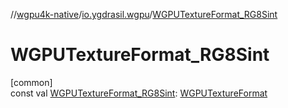 //[wgpu4k-native](../../index.md)/[io.ygdrasil.wgpu](index.md)/[WGPUTextureFormat_RG8Sint](-w-g-p-u-texture-format_-r-g8-sint.md)

# WGPUTextureFormat_RG8Sint

[common]\
const val [WGPUTextureFormat_RG8Sint](-w-g-p-u-texture-format_-r-g8-sint.md): [WGPUTextureFormat](-w-g-p-u-texture-format/index.md)